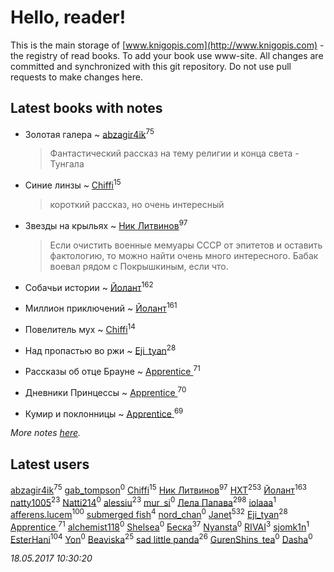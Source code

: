 # Hello, reader!
This is the main storage of [www.knigopis.com](http://www.knigopis.com) - the registry of read books.
To add your book use www-site. All changes are committed and synchronized with this git repository.
Do not use pull requests to make changes here.


## Latest books with notes
* Золотая галера ~ [abzagir4ik](users/362/3621623-vkontakte)<sup>75</sup>
    > Фантастический рассказ на тему религии и конца света - Тунгала

* Синие линзы ~ [Chiffi](users/105/105831994080785626680-google)<sup>15</sup>
    > короткий рассказ, но очень интересный

* Звезды на крыльях ~ [Ник Литвинов](users/241/241974816-vkontakte)<sup>97</sup>
    > Если очистить военные мемуары СССР от эпитетов и оставить фактологию, то можно найти очень много интересного. Бабак воевал рядом с Покрышкиным, если что.

* Собачьи истории ~ [Йолант](users/104/104690883692185089260-google)<sup>162</sup>

* Миллион приключений ~ [Йолант](users/104/104690883692185089260-google)<sup>161</sup>

* Повелитель мух ~ [Chiffi](users/105/105831994080785626680-google)<sup>14</sup>

* Над пропастью во ржи ~ [Eji_tyan](users/235/2352103981-twitter)<sup>28</sup>

* Рассказы об отце Брауне ~ [Apprentice ](users/528/52821952-vkontakte)<sup>71</sup>

* Дневники Принцессы ~ [Apprentice ](users/528/52821952-vkontakte)<sup>70</sup>

* Кумир и поклонницы ~ [Apprentice ](users/528/52821952-vkontakte)<sup>69</sup>


_More notes [here](latest_books_with_notes.md)._


## Latest users
[abzagir4ik](users/362/3621623-vkontakte)<sup>75</sup> 
[gab_tompson](users/542/5425873-vkontakte)<sup>0</sup> 
[Chiffi](users/105/105831994080785626680-google)<sup>15</sup> 
[Ник Литвинов](users/241/241974816-vkontakte)<sup>97</sup> 
[HXT](users/100/100002563462782-facebook)<sup>253</sup> 
[Йолант](users/104/104690883692185089260-google)<sup>163</sup> 
[natty1005](users/145/145607502-vkontakte)<sup>23</sup> 
[Natti214](users/143/14306658-vkontakte)<sup>0</sup> 
[alessiu](users/327/32712003-vkontakte)<sup>23</sup> 
[mur_si](users/259/25968795-vkontakte)<sup>0</sup> 
[Лела Папава](users/761/76187635-vkontakte)<sup>298</sup> 
[iolaaa](users/155/15558176-vkontakte)<sup>1</sup> 
[afferens.lucem](users/196/196071655-vkontakte)<sup>100</sup> 
[submerged fish](users/471/471364154-yandex)<sup>4</sup> 
[nord_chan](users/874/87481037-vkontakte)<sup>0</sup> 
[Janet](users/205/20565064-vkontakte)<sup>532</sup> 
[Eji_tyan](users/235/2352103981-twitter)<sup>28</sup> 
[Apprentice ](users/528/52821952-vkontakte)<sup>71</sup> 
[alchemist118](users/319/319009295-vkontakte)<sup>0</sup> 
[Shelsea](users/967/9675370869020666520-mailru)<sup>0</sup> 
[Беска](users/157/1577468-vkontakte)<sup>37</sup> 
[Nyansta](users/241/241453083-vkontakte)<sup>0</sup> 
[RIVAI](users/105/105617470861273678190-google)<sup>3</sup> 
[sjomk1n](users/243/243975624-vkontakte)<sup>1</sup> 
[EsterHani](users/305/30558181-vkontakte)<sup>104</sup> 
[Yon](users/103/10348899-vkontakte)<sup>0</sup> 
[Beaviska](users/102/10202544960024508-facebook)<sup>25</sup> 
[sad little panda](users/188/1882525281990290-facebook)<sup>26</sup> 
[GurenShins_tea](users/712/712242609159274496-twitter)<sup>0</sup> 
[Dasha](users/130/13015628898852979311-mailru)<sup>0</sup> 


_18.05.2017 10:30:20_
